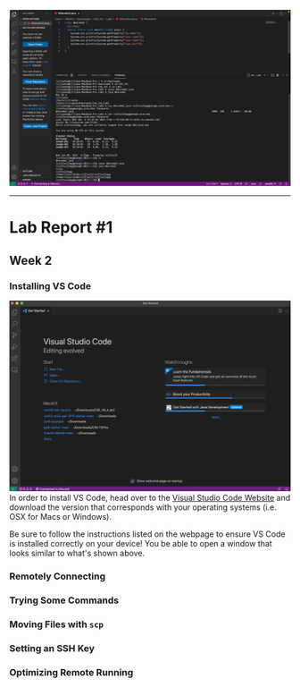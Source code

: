 ![Image](Lab1ScreenshotExample.png)

---

# Lab Report #1
## Week 2

### Installing VS Code 
![VS Code Setup](VSCodeSetUpImage.png)
In order to install VS Code, head over to the [Visual Studio Code Website]( https://code.visualstudio.com/) and download the version that corresponds with your operating systems (i.e. OSX for Macs or Windows). 

Be sure to follow the instructions listed on the webpage to ensure VS Code is installed correctly on your device! You be able to open a window that looks similar to what's shown above.  

### Remotely Connecting 

### Trying Some Commands 
### Moving Files with `scp`
### Setting an SSH Key 
### Optimizing Remote Running
